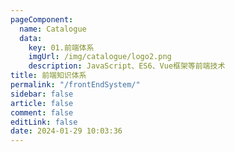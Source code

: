```yaml
---
pageComponent: 
  name: Catalogue
  data: 
    key: 01.前端体系
    imgUrl: /img/catalogue/logo2.png
    description: JavaScript、ES6、Vue框架等前端技术
title: 前端知识体系
permalink: "/frontEndSystem/"
sidebar: false
article: false
comment: false
editLink: false
date: 2024-01-29 10:03:36
---
```

